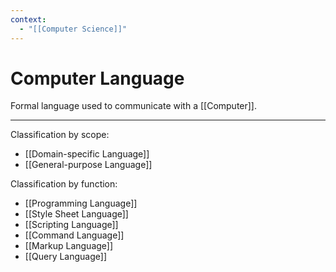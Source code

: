 ```yaml
---
context:
  - "[[Computer Science]]"
---
```


# Computer Language

Formal language used to communicate with a [[Computer]].

---

Classification by scope:

- [[Domain-specific Language]]
- [[General-purpose Language]]

Classification by function:

- [[Programming Language]]
- [[Style Sheet Language]]
- [[Scripting Language]]
- [[Command Language]]
- [[Markup Language]]
- [[Query Language]]
